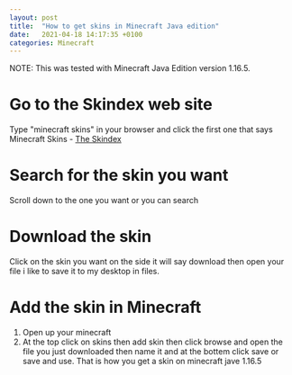 ```yaml
---
layout: post
title:  "How to get skins in Minecraft Java edition"
date:   2021-04-18 14:17:35 +0100
categories: Minecraft
---
```


NOTE: This was tested with Minecraft Java Edition version 1.16.5.

# Go to the Skindex web site
Type "minecraft skins" in your browser and click the first one that says Minecraft Skins - [The Skindex][skindex]

# Search for the skin you want
Scroll down to the one you want or you can search

# Download the skin
Click on the skin you want on the side it will say download then open your file i like to save it to my desktop in files. 

# Add the skin in Minecraft
1. Open up your minecraft
2. At the top click on skins then add skin then click browse and open the file you just downloaded then name it and at the bottem click save or save and use. That is how you get a skin on minecraft jave 1.16.5

[skindex]: https://minecraftskins.com

